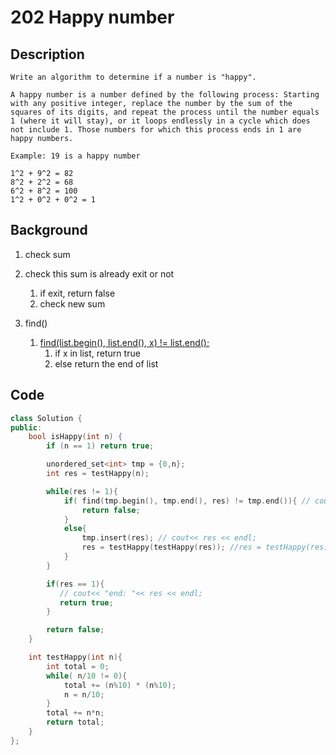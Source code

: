# 202 Happy number
## Description
```
Write an algorithm to determine if a number is "happy".

A happy number is a number defined by the following process: Starting with any positive integer, replace the number by the sum of the squares of its digits, and repeat the process until the number equals 1 (where it will stay), or it loops endlessly in a cycle which does not include 1. Those numbers for which this process ends in 1 are happy numbers.

Example: 19 is a happy number

1^2 + 9^2 = 82
8^2 + 2^2 = 68
6^2 + 8^2 = 100
1^2 + 0^2 + 0^2 = 1
```

## Background
1. check sum
2. check this sum is already exit or not
    1. if exit, return false
    2. check new sum

3. find()
    1. <u>find(list.begin(), list.end(), x) != list.end();</u>
        1. if x in list, return true
        2. else return the end of list
## Code

```c++
class Solution {
public:
    bool isHappy(int n) {
        if (n == 1) return true;   

        unordered_set<int> tmp = {0,n};
        int res = testHappy(n);

        while(res != 1){
            if( find(tmp.begin(), tmp.end(), res) != tmp.end()){ // cout<< "end: "<< res << endl;
                return false;
            }
            else{
                tmp.insert(res); // cout<< res << endl;
                res = testHappy(testHappy(res)); //res = testHappy(res);
            }   
        }

        if(res == 1){
           // cout<< "end: "<< res << endl;
           return true;
        }

        return false;
    }

    int testHappy(int n){
        int total = 0;
        while( n/10 != 0){           
            total += (n%10) * (n%10);
            n = n/10;
        }
        total += n*n;
        return total;
    }
};
```
